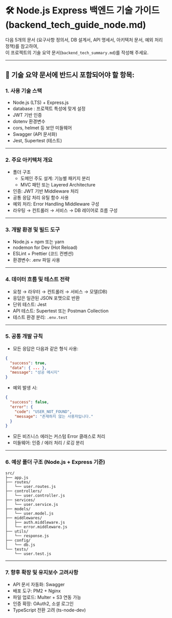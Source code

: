 # 🛠️ Node.js Express 백엔드 기술 가이드 (backend_tech_guide_node.md)

다음 5개의 문서 (요구사항 정의서, DB 설계서, API 명세서, 아키텍처 문서, 예외 처리 정책)를 참고하여,  
이 프로젝트의 기술 요약 문서(`backend_tech_summary.md`)를 작성해 주세요.

---

## 📌 기술 요약 문서에 반드시 포함되어야 할 항목:

### 1. 사용 기술 스택
- Node.js (LTS) + Express.js
- database : 프로젝트 특성에 맞게 설정
- JWT 기반 인증
- dotenv 환경변수
- cors, helmet 등 보안 미들웨어
- Swagger (API 문서화)
- Jest, Supertest (테스트)

---

### 2. 주요 아키텍처 개요
- 폴더 구조
  - 도메인 주도 설계: 기능별 패키지 분리
  - MVC 패턴 또는 Layered Architecture
- 인증: JWT 기반 Middleware 처리
- 공통 응답 처리 유틸 함수 사용
- 예외 처리: Error Handling Middleware 구성
- 라우팅 → 컨트롤러 → 서비스 → DB 레이어로 흐름 구성

---

### 3. 개발 환경 및 빌드 도구
- Node.js + npm 또는 yarn
- nodemon for Dev (Hot Reload)
- ESLint + Prettier (코드 컨벤션)
- 환경변수: .env 파일 사용

---

### 4. 데이터 흐름 및 테스트 전략
- 요청 → 라우터 → 컨트롤러 → 서비스 → 모델(DB)
- 응답은 일관된 JSON 포맷으로 반환
- 단위 테스트: Jest
- API 테스트: Supertest 또는 Postman Collection
- 테스트 환경 분리: `.env.test`

---

### 5. 공통 개발 규칙
- 모든 응답은 다음과 같은 형식 사용:
```json
{
  "success": true,
  "data": { ... },
  "message": "성공 메시지"
}
```
- 예외 발생 시:
```json
{
  "success": false,
  "error": {
    "code": "USER_NOT_FOUND",
    "message": "존재하지 않는 사용자입니다."
  }
}
```
- 모든 비즈니스 에러는 커스텀 Error 클래스로 처리
- 미들웨어: 인증 / 에러 처리 / 로깅 분리

---

### 6. 예상 폴더 구조 (Node.js + Express 기준)
```
src/
├── app.js
├── routes/
│   └── user.routes.js
├── controllers/
│   └── user.controller.js
├── services/
│   └── user.service.js
├── models/
│   └── user.model.js
├── middlewares/
│   ├── auth.middleware.js
│   └── error.middleware.js
├── utils/
│   └── response.js
├── config/
│   └── db.js
└── tests/
    └── user.test.js
```

---

### 7. 향후 확장 및 유지보수 고려사항
- API 문서 자동화: Swagger
- 배포 도구: PM2 + Nginx
- 파일 업로드: Multer + S3 연동 가능
- 인증 확장: OAuth2, 소셜 로그인
- TypeScript 전환 고려 (ts-node-dev)
